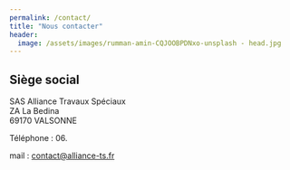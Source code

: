 ```yaml
---
permalink: /contact/
title: "Nous contacter"
header:
  image: /assets/images/rumman-amin-CQJOOBPDNxo-unsplash - head.jpg
---
```


## Siège social

SAS Alliance Travaux Spéciaux  
ZA La Bedina  
69170 VALSONNE

Téléphone : 06.

mail : [contact@alliance-ts.fr](mailto:contact@alliance-ts.fr)